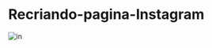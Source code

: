 # Recriando-pagina-Instagram

![in](https://user-images.githubusercontent.com/78228167/139903390-2a3d7981-900c-41ae-af37-cd48ee6ef8d6.png)
